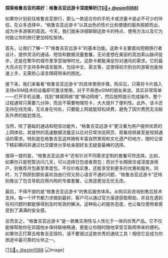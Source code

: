 **探索格鲁吉亚的美好：格鲁吉亚远游卡深度解析[[TG💪+ @esim1088](https://t.me/s/esim1088)]**

如果你计划前往格鲁吉亚旅行，那么一款适合你的手机卡或流量卡是必不可少的伴侣。在众多选择中，“格鲁吉亚远游卡”以其出色的性价比和便捷的服务脱颖而出，成为许多游客的首选。今天，我们就来详细聊聊这款卡的特点、使用方法以及它为何能让你的旅行更加轻松愉快。

首先，让我们了解一下“格鲁吉亚远游卡”的基本功能。这款卡主要面向短期旅行者设计，提供灵活的通话、短信和数据流量套餐。无论是想在美丽的高加索山脉间徒步，还是在繁华的城市里享受咖啡时光，这款卡都能满足你对通讯的需求。它的最大亮点在于支持多种语言服务，包括中文、英文等，这使得初次到访的游客也能快速上手，无需担心语言障碍带来的困扰。

接下来，我们来看看“格鲁吉亚远游卡”的具体使用步骤。购买后，只需将卡片插入支持eSIM技术的设备即可激活使用。对于不熟悉eSIM的朋友来说，其实非常简单——打开手机设置，找到“蜂窝网络”或“移动网络”，然后按照提示完成操作。整个过程通常只需要几分钟，而且不需要物理剪卡，大大提升了便利性。此外，该卡还支持在线充值，无论身在何处，只要能上网就能轻松续费，避免了因欠费而无法联系外界的尴尬情况。

当然，除了基础的通话和短信功能外，“格鲁吉亚远游卡”更注重为用户提供优质的上网体验。其提供的高速数据流量足以应对日常浏览网页、观看视频甚至是视频通话的需求。特别是在格鲁吉亚这样拥有丰富自然景观和文化遗产的地方，随时记录下精彩瞬间并通过社交媒体分享给亲朋好友无疑是最棒的选择。

值得一提的是，“格鲁吉亚远游卡”还有针对不同需求定制的套餐可供选择。比如，如果你只是短暂访问几天，可以选择日包或者周包；而对于长期居住或深度游用户，则推荐月包甚至季度包，不仅价格实惠，还能享受到更多的优惠和服务。同时，为了照顾到那些喜欢自由行但又担心语言不通的问题，“格鲁吉亚远游卡”还特别推出了包含导航应用内购的专属套餐，让旅途更加无忧无虑。

最后，不得不提的是“格鲁吉亚远游卡”的售后服务体系。从购买前咨询到售后技术支持，每一个环节都力求做到最好。客户可以通过官方渠道获取帮助，并且在遇到任何问题时都能够得到及时有效的解决。这种贴心的服务态度，也让每位使用者感受到了满满的安全感。

总而言之，“格鲁吉亚远游卡”是一款集实用性与人性化于一体的优秀产品。它不仅能够帮助你在异国他乡保持联络畅通，更能让你随时随地享受互联网带来的便利。如果你正打算去格鲁吉亚探险，请不要错过这款优秀的通信工具！相信它会成为你旅途中最可靠的伙伴之一。

[[TG💪+ @esim1088](https://t.me/s/esim1088) ![Image](https://i.postimg.cc/4NQfJmqS/Snipaste-2025-05-13-00-14-12.png)]